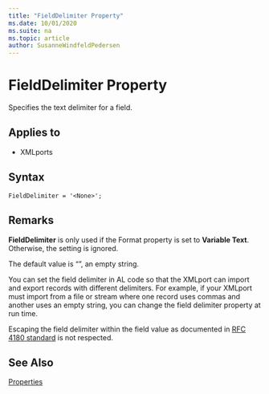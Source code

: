 ```yaml
---
title: "FieldDelimiter Property"
ms.date: 10/01/2020
ms.suite: na
ms.topic: article
author: SusanneWindfeldPedersen
---
```


# FieldDelimiter Property

Specifies the text delimiter for a field.  
  
## Applies to  
  
- XMLports  

## Syntax

```AL
FieldDelimiter = '<None>';
```
  
## Remarks  

**FieldDelimiter** is only used if the Format property is set to **Variable Text**. Otherwise, the setting is ignored.

The default value is “”, an empty string.    
  
You can set the field delimiter in AL code so that the XMLport can import and export records with different delimiters. For example, if your XMLport must import from a file or stream where one record uses commas and another uses an empty string, you can change the field delimiter property at run time.

Escaping the field delimiter within the field value as documented in [RFC 4180 standard](https://www.ietf.org/rfc/rfc4180.txt) is not respected.

## See Also  

[Properties](devenv-properties.md)
